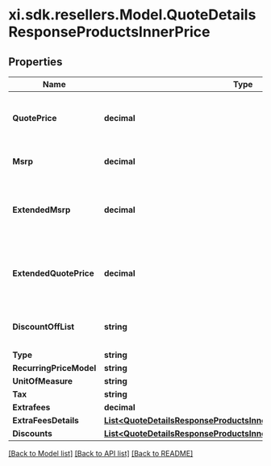 # xi.sdk.resellers.Model.QuoteDetailsResponseProductsInnerPrice

## Properties

Name | Type | Description | Notes
------------ | ------------- | ------------- | -------------
**QuotePrice** | **decimal** | Ingram Micro quoted price specific to the reseller and quote. | [optional] 
**Msrp** | **decimal** | Manufacturer Suggested Retail Price | [optional] 
**ExtendedMsrp** | **decimal** | Extended MSRP - Manufacturer Suggested Retail Price X Quantity | [optional] 
**ExtendedQuotePrice** | **decimal** | Extended reseller quoted price (cost to reseller) X Quantity | [optional] 
**DiscountOffList** | **string** | Discount off list percentage extended | [optional] 
**Type** | **string** |  | [optional] 
**RecurringPriceModel** | **string** |  | [optional] 
**UnitOfMeasure** | **string** |  | [optional] 
**Tax** | **string** |  | [optional] 
**Extrafees** | **decimal** |  | [optional] 
**ExtraFeesDetails** | [**List&lt;QuoteDetailsResponseProductsInnerPriceExtraFeesDetailsInner&gt;**](QuoteDetailsResponseProductsInnerPriceExtraFeesDetailsInner.md) |  | [optional] 
**Discounts** | [**List&lt;QuoteDetailsResponseProductsInnerPriceDiscountsInner&gt;**](QuoteDetailsResponseProductsInnerPriceDiscountsInner.md) |  | [optional] 

[[Back to Model list]](../README.md#documentation-for-models) [[Back to API list]](../README.md#documentation-for-api-endpoints) [[Back to README]](../README.md)

